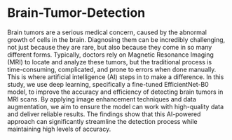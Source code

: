 ﻿# Brain-Tumor-Detection
Brain tumors are a serious medical concern, caused by the abnormal growth of cells in the brain. Diagnosing them can be incredibly challenging, not just because they are rare, but also because they come in so many different forms. Typically, doctors rely on Magnetic Resonance Imaging (MRI) to locate and analyze these tumors, but the traditional process is time-consuming, complicated, and prone to errors when done manually.
This is where artificial intelligence (AI) steps in to make a difference. In this study, we use deep learning, specifically a fine-tuned EfficientNet-B0 model, to improve the accuracy and efficiency of detecting brain tumors in MRI scans. By applying image enhancement techniques and data augmentation, we aim to ensure the model can work with high-quality data and deliver reliable results. The findings show that this AI-powered approach can significantly streamline the detection process while maintaining high levels of accuracy.
